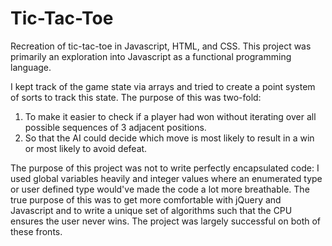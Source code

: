 # Tic-Tac-Toe

Recreation of tic-tac-toe in Javascript, HTML, and CSS. This project was
primarily an exploration into Javascript as a functional programming language.

I kept track of the game state via arrays and tried to create a point system of
sorts to track this state. The purpose of this was two-fold:

1. To make it easier to check if a player had won without iterating over all
possible sequences of 3 adjacent positions.
2. So that the AI could decide which move is most likely to
result in a win or most likely to avoid defeat.

The purpose of this project was not to write perfectly encapsulated code: I used
global variables heavily and integer values where an enumerated type or user
defined type would've made the code a lot more breathable. The true purpose of this
was to get more comfortable with jQuery and Javascript and to write a unique set of
algorithms such that the CPU ensures the user never wins. The project was largely
successful on both of these fronts.
